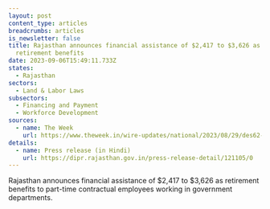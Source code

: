 ```yaml
---
layout: post
content_type: articles
breadcrumbs: articles
is_newsletter: false
title: Rajasthan announces financial assistance of $2,417 to $3,626 as
  retirement benefits
date: 2023-09-06T15:49:11.733Z
states:
  - Rajasthan
sectors:
  - Land & Labor Laws
subsectors:
  - Financing and Payment
  - Workforce Development
sources:
  - name: The Week
    url: https://www.theweek.in/wire-updates/national/2023/08/29/des62-rj-cabinet.html
details:
  - name: Press release (in Hindi)
    url: https://dipr.rajasthan.gov.in/press-release-detail/121105/0
---
```

Rajasthan announces financial assistance of $2,417 to $3,626 as retirement benefits to part-time contractual employees working in government departments.
